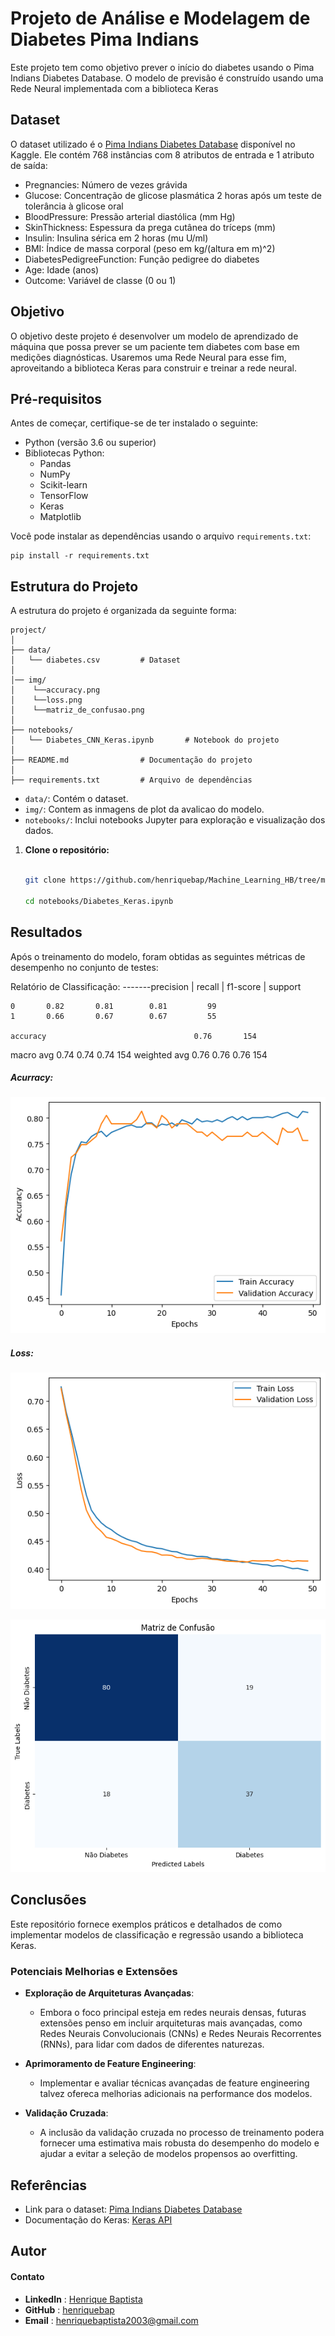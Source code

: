 # Projeto de Análise e Modelagem de Diabetes Pima Indians

Este projeto tem como objetivo prever o início do diabetes usando o Pima Indians Diabetes Database. O modelo de previsão é construído usando uma Rede Neural implementada com a biblioteca Keras

## Dataset

O dataset utilizado é o [Pima Indians Diabetes Database](https://www.kaggle.com/datasets/uciml/pima-indians-diabetes-database) disponível no Kaggle. Ele contém 768 instâncias com 8 atributos de entrada e 1 atributo de saída:

- Pregnancies: Número de vezes grávida
- Glucose: Concentração de glicose plasmática 2 horas após um teste de tolerância à glicose oral
- BloodPressure: Pressão arterial diastólica (mm Hg)
- SkinThickness: Espessura da prega cutânea do tríceps (mm)
- Insulin: Insulina sérica em 2 horas (mu U/ml)
- BMI: Índice de massa corporal (peso em kg/(altura em m)^2)
- DiabetesPedigreeFunction: Função pedigree do diabetes
- Age: Idade (anos)
- Outcome: Variável de classe (0 ou 1)

## Objetivo

O objetivo deste projeto é desenvolver um modelo de aprendizado de máquina que possa prever se um paciente tem diabetes com base em medições diagnósticas. Usaremos uma Rede Neural para esse fim, aproveitando a biblioteca Keras para construir e treinar a rede neural.

## Pré-requisitos

Antes de começar, certifique-se de ter instalado o seguinte:

- Python (versão 3.6 ou superior)
- Bibliotecas Python:
  - Pandas
  - NumPy
  - Scikit-learn
  - TensorFlow
  - Keras
  - Matplotlib

Você pode instalar as dependências usando o arquivo `requirements.txt`:

```
pip install -r requirements.txt
```

## Estrutura do Projeto

A estrutura do projeto é organizada da seguinte forma:

```
project/
│
├── data/
│   └── diabetes.csv         # Dataset
│
│── img/
│    └──accuracy.png
│    └──loss.png
│    └──matriz_de_confusao.png
│
├── notebooks/
│   └── Diabetes_CNN_Keras.ipynb       # Notebook do projeto
│
├── README.md                # Documentação do projeto
│
├── requirements.txt         # Arquivo de dependências
```

- `data/`: Contém o dataset.
- `img/`: Contem as inmagens de plot da avalicao do modelo.
- `notebooks/`: Inclui notebooks Jupyter para exploração e visualização dos dados.

1. **Clone o repositório:**

   ```bash

   git clone https://github.com/henriquebap/Machine_Learning_HB/tree/main/Keras

   cd notebooks/Diabetes_Keras.ipynb
   ```

## Resultados

Após o treinamento do modelo, foram obtidas as seguintes métricas de desempenho no conjunto de testes:

Relatório de Classificação:
-------precision | recall | f1-score | support

    0       0.82       0.81        0.81         99
    1       0.66       0.67        0.67         55

    accuracy                                 0.76       154

macro avg 0.74 0.74 0.74 154
weighted avg 0.76 0.76 0.76 154

##### Acurracy:

![accuracy](img/accuracy.png "Acurracy Plot")

##### Loss:

![loss](img/loss.png)

![Matriz De Confusao](img/matriz_de_confusao.png "Matriz de Confusao")

## Conclusões

Este repositório fornece exemplos práticos e detalhados de como implementar modelos de classificação e regressão usando a biblioteca Keras.

### Potenciais Melhorias e Extensões

- **Exploração de Arquiteturas Avançadas**:

  - Embora o foco principal esteja em redes neurais densas, futuras extensões penso em incluir arquiteturas mais avançadas, como Redes Neurais Convolucionais (CNNs) e Redes Neurais Recorrentes (RNNs), para lidar com dados de diferentes naturezas.

- **Aprimoramento de Feature Engineering**:

  - Implementar e avaliar técnicas avançadas de feature engineering talvez ofereca melhorias adicionais na performance dos modelos.

- **Validação Cruzada**:

  - A inclusão da validação cruzada no processo de treinamento podera fornecer uma estimativa mais robusta do desempenho do modelo e ajudar a evitar a seleção de modelos propensos ao overfitting.

## Referências

- Link para o dataset: [Pima Indians Diabetes Database](https://www.kaggle.com/datasets/uciml/pima-indians-diabetes-database)
- Documentação do Keras: [Keras API](https://keras.io/guides/functional_api/)

## Autor

#### Contato

- **LinkedIn** : [Henrique Baptista](https://www.linkedin.com/in/henrique-baptista777/)
- **GitHub** : [henriquebap](https://github.com/henriquebap)
- **Email** : [henriquebaptista2003@gmail.com](mailto:henriquebaptista2003@gmail.com)
